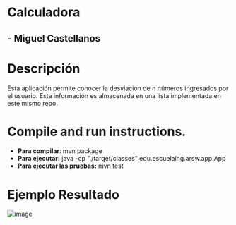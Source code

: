 # Calculadora
## - Miguel Castellanos

# Descripción
Esta aplicación permite conocer la desviación de n números ingresados por el usuario. Esta información es almacenada en una lista implementada en este mismo repo.

# Compile and run instructions.

- **Para compilar**: mvn package
- **Para ejecutar:** java -cp "./target/classes" edu.escuelaing.arsw.app.App
- **Para ejecutar las pruebas:** mvn test

# Ejemplo Resultado
![image](https://user-images.githubusercontent.com/44925834/120880038-5f029f00-c58d-11eb-95d4-58d113984292.png)

